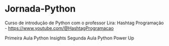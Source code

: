 # Jornada-Python

Curso de introdução de Python com o professor Lira: Hashtag Programação - https://www.youtube.com/@HashtagProgramacao

Primeira Aula Python Insights 
Segunda Aula Python Power Up
